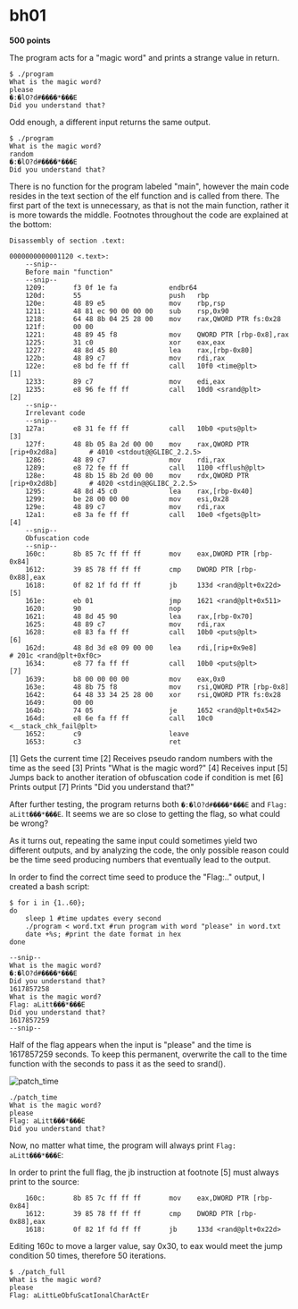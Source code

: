 # bh01
 **500 points**

The program acts for a "magic word" and prints a strange value in return.
```
$ ./program
What is the magic word?
please
�:�lO?d#����*���E	
Did you understand that?
```

Odd enough, a different input returns the same output.

```
$ ./program
What is the magic word?
random
�:�lO?d#����*���E	
Did you understand that?
```

There is no function for the program labeled "main", however the main code resides in the text section of the elf function and is called from there. The first part of the text is unnecessary, as that is not the main function, rather it is more towards the middle. Footnotes throughout the code are explained at the bottom:

```
Disassembly of section .text:

0000000000001120 <.text>:
    --snip--
    Before main "function"
    --snip--
    1209:       f3 0f 1e fa             endbr64
    120d:       55                      push   rbp
    120e:       48 89 e5                mov    rbp,rsp
    1211:       48 81 ec 90 00 00 00    sub    rsp,0x90
    1218:       64 48 8b 04 25 28 00    mov    rax,QWORD PTR fs:0x28
    121f:       00 00 
    1221:       48 89 45 f8             mov    QWORD PTR [rbp-0x8],rax
    1225:       31 c0                   xor    eax,eax
    1227:       48 8d 45 80             lea    rax,[rbp-0x80]
    122b:       48 89 c7                mov    rdi,rax
    122e:       e8 bd fe ff ff          call   10f0 <time@plt>          [1]
    1233:       89 c7                   mov    edi,eax
    1235:       e8 96 fe ff ff          call   10d0 <srand@plt>         [2]
    --snip--
    Irrelevant code
    --snip--
    127a:       e8 31 fe ff ff          call   10b0 <puts@plt>          [3]
    127f:       48 8b 05 8a 2d 00 00    mov    rax,QWORD PTR [rip+0x2d8a]        # 4010 <stdout@@GLIBC_2.2.5>
    1286:       48 89 c7                mov    rdi,rax
    1289:       e8 72 fe ff ff          call   1100 <fflush@plt>
    128e:       48 8b 15 8b 2d 00 00    mov    rdx,QWORD PTR [rip+0x2d8b]        # 4020 <stdin@@GLIBC_2.2.5>
    1295:       48 8d 45 c0             lea    rax,[rbp-0x40]
    1299:       be 28 00 00 00          mov    esi,0x28
    129e:       48 89 c7                mov    rdi,rax
    12a1:       e8 3a fe ff ff          call   10e0 <fgets@plt>         [4]
    --snip--
    Obfuscation code
    --snip--
    160c:       8b 85 7c ff ff ff       mov    eax,DWORD PTR [rbp-0x84]
    1612:       39 85 78 ff ff ff       cmp    DWORD PTR [rbp-0x88],eax
    1618:       0f 82 1f fd ff ff       jb     133d <rand@plt+0x22d>    [5]
    161e:       eb 01                   jmp    1621 <rand@plt+0x511>
    1620:       90                      nop
    1621:       48 8d 45 90             lea    rax,[rbp-0x70]
    1625:       48 89 c7                mov    rdi,rax
    1628:       e8 83 fa ff ff          call   10b0 <puts@plt>          [6]
    162d:       48 8d 3d e8 09 00 00    lea    rdi,[rip+0x9e8]        # 201c <rand@plt+0xf0c>
    1634:       e8 77 fa ff ff          call   10b0 <puts@plt>          [7]
    1639:       b8 00 00 00 00          mov    eax,0x0
    163e:       48 8b 75 f8             mov    rsi,QWORD PTR [rbp-0x8]
    1642:       64 48 33 34 25 28 00    xor    rsi,QWORD PTR fs:0x28
    1649:       00 00 
    164b:       74 05                   je     1652 <rand@plt+0x542>
    164d:       e8 6e fa ff ff          call   10c0 <__stack_chk_fail@plt>
    1652:       c9                      leave  
    1653:       c3                      ret
```
[1] Gets the current time
[2] Receives pseudo random numbers with the time as the seed
[3] Prints "What is the magic word?"
[4] Receives input
[5] Jumps back to another iteration of obfuscation code if condition is met
[6] Prints output
[7] Prints "Did you understand that?"


After further testing, the program returns both `�:�lO?d#����*���E` and `Flag: aLitt���*���E`. It seems we are so close to getting the flag, so what could be wrong?

As it turns out, repeating the same input could sometimes yield two different outputs, and by analyzing the code, the only possible reason could be the time seed producing numbers that eventually lead to the output.

In order to find the correct time seed to produce the "Flag:.." output, I created a bash script:

```
$ for i in {1..60};
do
    sleep 1 #time updates every second
    ./program < word.txt #run program with word "please" in word.txt
    date +%s; #print the date format in hex
done

--snip--
What is the magic word?
�:�lO?d#����*���E	
Did you understand that?
1617857258
What is the magic word?
Flag: aLitt���*���E	
Did you understand that?
1617857259
--snip--
```

Half of the flag appears when the input is "please" and the time is 1617857259 seconds. To keep this permanent, overwrite the call to the time function with the seconds to pass it as the seed to srand().

![patch_time](https://i.imgur.com/oE2Aaib.png)

```
./patch_time
What is the magic word?
please
Flag: aLitt���*���E	
Did you understand that?
```

Now, no matter what time, the program will always print `Flag: aLitt���*���E`:

In order to print the full flag, the jb instruction at footnote [5] must always print to the source:
```
    160c:       8b 85 7c ff ff ff       mov    eax,DWORD PTR [rbp-0x84]
    1612:       39 85 78 ff ff ff       cmp    DWORD PTR [rbp-0x88],eax
    1618:       0f 82 1f fd ff ff       jb     133d <rand@plt+0x22d>
```
Editing 160c to move a larger value, say 0x30, to eax would meet the jump condition 50 times, therefore 50 iterations.

```
$ ./patch_full
What is the magic word?
please
Flag: aLittLeObfuScatIonalCharActEr
```

